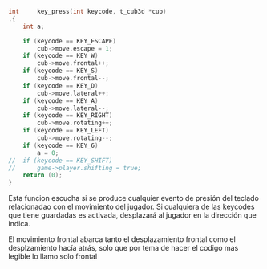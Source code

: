 ```c
int		key_press(int keycode, t_cub3d *cub)
.{
	int a;

	if (keycode == KEY_ESCAPE)
		cub->move.escape = 1;
	if (keycode == KEY_W)
		cub->move.frontal++;
	if (keycode == KEY_S)
		cub->move.frontal--;
	if (keycode == KEY_D)
		cub->move.lateral++;
	if (keycode == KEY_A)
		cub->move.lateral--;
	if (keycode == KEY_RIGHT)
		cub->move.rotating++;
	if (keycode == KEY_LEFT)
		cub->move.rotating--;
	if (keycode == KEY_6)
		a = 0;
//	if (keycode == KEY_SHIFT)
//		game->player.shifting = true;
	return (0);
}
```
Esta funcion escucha si se produce cualquier evento de presión del teclado relacionadao con el movimiento del jugador. Si cualquiera de las keycodes que tiene guardadas es activada, desplazará al jugador en la dirección que indica.

El movimiento frontal abarca tanto el desplazamiento frontal como el desplzamiento hacía atrás, solo que por tema de hacer el codigo mas legible lo llamo solo frontal
